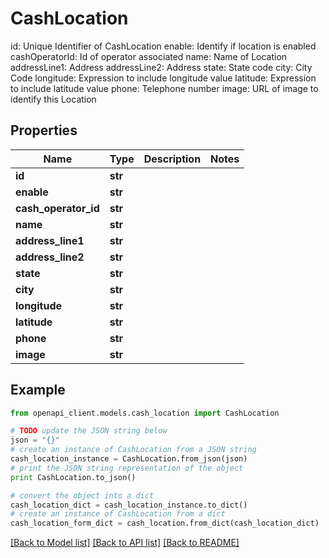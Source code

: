 # CashLocation

id: Unique Identifier of CashLocation  enable: Identify if location is enabled  cashOperatorId: Id of operator associated  name: Name of Location  addressLine1: Address  addressLine2: Address  state: State code  city:  City Code  longitude: Expression to include longitude value  latitude: Expression to include latitude value  phone: Telephone number  image: URL of image to identify this Location

## Properties
Name | Type | Description | Notes
------------ | ------------- | ------------- | -------------
**id** | **str** |  | 
**enable** | **str** |  | 
**cash_operator_id** | **str** |  | 
**name** | **str** |  | 
**address_line1** | **str** |  | 
**address_line2** | **str** |  | 
**state** | **str** |  | 
**city** | **str** |  | 
**longitude** | **str** |  | 
**latitude** | **str** |  | 
**phone** | **str** |  | 
**image** | **str** |  | 

## Example

```python
from openapi_client.models.cash_location import CashLocation

# TODO update the JSON string below
json = "{}"
# create an instance of CashLocation from a JSON string
cash_location_instance = CashLocation.from_json(json)
# print the JSON string representation of the object
print CashLocation.to_json()

# convert the object into a dict
cash_location_dict = cash_location_instance.to_dict()
# create an instance of CashLocation from a dict
cash_location_form_dict = cash_location.from_dict(cash_location_dict)
```
[[Back to Model list]](../README.md#documentation-for-models) [[Back to API list]](../README.md#documentation-for-api-endpoints) [[Back to README]](../README.md)



